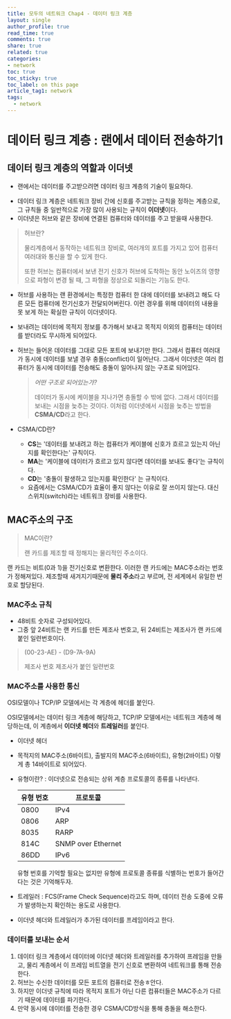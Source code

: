 ```yaml
---
title: 모두의 네트워크 Chap4 - 데이터 링크 계층
layout: single
author_profile: true
read_time: true
comments: true
share: true
related: true
categories:
- network
toc: true
toc_sticky: true
toc_label: on this page
article_tag1: network
tags:
  - network
---
```


# 데이터 링크 계층 : 랜에서 데이터 전송하기1



## 데이터 링크 계층의 역할과 이더넷

* 랜에서는 데이터를 주고받으려면 데이터 링크 계층의 기술이 필요하다.

- 데이터 링크 계층은 네트워크 장비 간에 신호를 주고받는 규칙을 정하는 계층으로, 그 규칙들 중 일반적으로 가장 많이 사용되는 규칙이 **이더넷**이다.
- 이더넷은 허브와 같은 장비에 연결된 컴퓨터와 데이터를 주고 받을때 사용한다.

> 허브란?
>
> 물리계층에서 동작하는 네트워크 장비로, 여러개의 포트를 가지고 있어 컴퓨터 여러대와 통신을 할 수 있게 한다.
>
> 또한 허브는 컴퓨터에서 보낸 전기 신호가 허브에 도착하는 동안 노이즈의 영향으로 파형이 변경 될 때, 그 파형을 정상으로 되돌리는 기능도 한다.

* 허브를 사용하는 랜 환경에서는 특정한 컴퓨터 한 대에 데이터를 보내려고 해도 다른 모든 컴퓨터에 전기신호가 전달되어버린다. 이런 경우를 위해 데이터의 내용을 못 보게 하는 확실한 규칙이 이더넷이다.

- 보내려는 데이터에 목적지 정보를 추가해서 보내고 목적지 이외의 컴퓨터는 데이터를 받더라도 무시하게 되어있다.

- 허브는 들어온 데이터를 그대로 모든 포트에 보내기만 한다. 그래서 컴퓨터 여러대가 동시에 데이터를 보낼 경우 충돌(conflict)이 일어난다. 그래서 이더넷은 여러 컴퓨터가 동시에 데이터를 전송해도 충돌이 일어나지 않는 구조로 되어있다.

  > *어떤 구조로 되어있는가?*
  >
  > 데이터가 동시에 케이블을 지나가면 충돌할 수 밖에 없다. 그래서 데이터를 보내는 시점을 늦추는 것이다. 이처럼 이더넷에서 시점을 늦추는 방법을 **CSMA/CD**라고 한다.



- CSMA/CD란?
  - **CS**는 '데이터를 보내려고 하는 컴퓨터가 케이블에 신호가 흐르고 있는지 아닌지를 확인한다는' 규칙이다.
  - **MA**는 '케이블에 데이터가 흐르고 있지 않다면 데이터를 보내도 좋다'는 규칙이다.
  - **CD**는 '충돌이 팔생하고 있는지를 확인한다' 는 규칙이다.
  - 요즘에서는 CSMA/CD가 효율이 좋지 않다는 이유로 잘 쓰이지 않는다. 대신 스위치(switch)라는 네트워크 장비를 사용한다.



## MAC주소의 구조

>  MAC이란? 
>
> 랜 카드를 제조할 때 정해지는 물리적인 주소이다.

랜 카드는 비트(0과 1)을 전기신호로 변환한다. 이러한 랜 카드에는 MAC주소라는 번호가 정해져있다. 제조할때 새겨지기때문에 **물리 주소**라고 부르며, 전 세계에서 유일한 번호로 할당된다.



### MAC주소 규칙

- 48비트 숫자로 구성되어있다.
- 그중 앞 24비트는 랜 카드를 만든 제조사 번호고, 뒤 24비트는 제조사가 랜 카드에 붙인 일련번호이다.

> (00-23-AE)       -      (D9-7A-9A)
>
> 제조사 번호			제조사가 붙인 일련번호



### MAC주소를 사용한 통신

OSI모델이나 TCP/IP 모델에서는 각 계층에 헤더를 붙인다.

OSI모델에서는 데이터 링크 계층에 해당하고, TCP/IP 모델에서는 네트워크 계층에 해당하는데, 이 계층에서 **이더넷 헤더**와 **트레일러**를 붙인다.

- 이더넷 헤더

- 목적지의 MAC주소(6바이트), 출발지의 MAC주소(6바이트), 유형(2바이트) 이렇게 총 14바이트로 되어있다.

- 유형이란? : 이더넷으로 전송되는 상위 계층 프로토콜의 종류를 나타낸다.

  | 유형 번호 | 프로토콜           |
  | :-------- | ------------------ |
  | 0800      | IPv4               |
  | 0806      | ARP                |
  | 8035      | RARP               |
  | 814C      | SNMP over Ethernet |
  | 86DD      | IPv6               |

  유형 번호를 기억할 필요는 없지만 유형에 프로토콜 종류를 식별하는 번호가 들어간다는 것은 기억해두자.

- 트레일러 : FCS(Frame Check Sequence)라고도 하며, 데이터 전송 도중에 오류가 발생하는지 확인하는 용도로 사용한다.

- 이더넷 헤더와 트레일러가 추가된 데이터를 프레임이라고 한다.



### 데이터를 보내는 순서

1. 데이터 링크 계층에서 데이터에 이더넷 헤더와 트레일러를 추가하여 프레임을 만들고, 물리 계층에서 이 프레임 비트열을 전기 신호로 변환하여 네트워크를 통해 전송한다.
2. 허브는 수신한 데이터를 모든 포트의 컴퓨터로 전송ㅎ안다.
3. 하지만 이더넷 규칙에 따라 목적지 포트가 아닌 다른 컴퓨터들은 MAC주소가 다르기 때문에 데이터를 파기한다.
4. 만약 동시에 데이터를 전송한 경우 CSMA/CD방식을 통해 충돌을 해소한다.